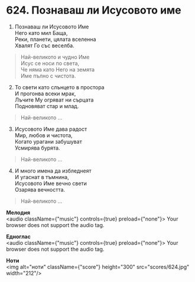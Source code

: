 # 624. Познаваш ли Исусовото име

1. Познаваш ли Исусовото Име  
Него като мил Баща,  
Реки, планети, цялата вселенна  
Хвалят Го със веселба.  

> Най-великото и чудно Име  
> Исус се носи по света,  
> Че няма като Него на земята  
> Име пълно с чистота.  

2. То свети като слънцето в простора  
И прогонва всеки мрак,  
Лъчите Му огряват ни сърцата  
Подновяват стар и млад.  

> Най-великото ...  

3. Исусовото Име дава радост  
Мир, любов и чистота,  
Когато урагани забушуват  
Усмирява бурята.  

> Най-великото ...  

4. И много имена да избледнеят  
И угаснат в тъмнина,  
Исусовото Име вечно свети  
Озарява вечността.  

> Най-великото ...

**Мелодия**  
<audio className={"music"} controls={true} preload={"none"}>
    <source src="mp3/624.mp3" type="audio/mpeg"/>
    Your browser does not support the audio tag.
</audio>

**Едноглас**  
<audio className={"music"} controls={true} preload={"none"}>
    <source src="transp/624.mp3" type="audio/mpeg"/>
    Your browser does not support the audio tag.
</audio>

**Ноти**  
<img alt="ноти" className={"score"} height="300" src="scores/624.jpg" width="212"/>
